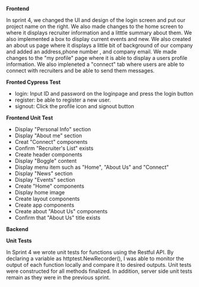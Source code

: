 **Frontend**

In sprint 4, we changed the UI and design of the login screen and put our project name on the right. We also made changes to the home screen to where it displays recruiter information and a litttle summary about them. We also implemented a box to display current events and new. We also created an about us page where it displays a little bit of background of our company and added an address,phone number , and company email. We made changes to the "my profile" page where it is able to display a users profile information. We also impleneted a "connect" tab where users are able to connect with recruiters and be able to send them messages.

**Fronted Cypress Test**

- login: Input ID and password on the loginpage and press the login button
- register:  be able to register a new user.
- signout: Click the profile icon and signout button

**Frontend Unit Test**

- Display "Personal Info" section
- Display "About me" section
- Creat "Connect" components
- Confirm "Recruiter's List" exists
- Create header components
- Display "Boggle" content
- Display menu item such as "Home", "About Us" and "Connect"
- Display "News" section
- Display "Events" section
- Create "Home" components
- Display home image
- Create layout components
- Create app components
- Create about "About Us" components
- Confirm that "About Us" title exists

**Backend**

**Unit Tests**

In Sprint 4 we wrote unit tests for functions using the Restful API. By declaring a variable as httptest.NewRecorder(), I was able to monitor the output of each function locally and compare it to desired outputs. Unit tests were constructed for all methods finalized. In addition, server side unit tests remain as they were in the previous sprint.
